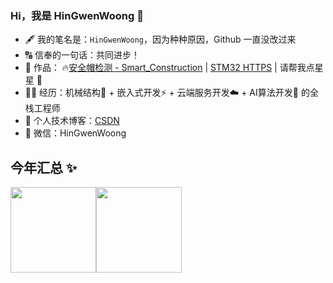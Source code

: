 ### Hi，我是 HinGwenWoong 👋

- 🖋️ 我的笔名是：`HinGwenWoong`，因为种种原因，Github 一直没改过来
- 🔠 信奉的一句话：共同进步！
- 👷 作品： 🔥[安全帽检测 - Smart_Construction](https://github.com/PeterH0323/Smart_Construction) | [STM32 HTTPS](https://github.com/PeterH0323/STM32_HTTPs_WolfSSL) | 请帮我点星星 🌟
- 👨‍💻 经历：机械结构🤖 + 嵌入式开发⚡ + 云端服务开发☁️ + AI算法开发🎯 的全栈工程师
- 📓 个人技术博客：[CSDN](https://blog.csdn.net/hxj0323)
- 💬 微信：HinGwenWoong

## 今年汇总 ✨

<img align="" height="137px" src="https://github-readme-stats.vercel.app/api?username=peterh0323&hide_title=true&hide_border=true&show_icons=true&include_all_commits=true&line_height=21&bg_color=0,EC6C6C,FFD479,FFFC79,73FA79&theme=graywhite&locale=cn" /><img align="" height="137px" src="https://github-readme-stats.vercel.app/api/top-langs/?username=peterh0323&hide_title=true&hide_border=true&layout=compact&bg_color=0,73FA79,73FDFF,D783FF&theme=graywhite&locale=cn" />


<!--
**PeterH0323/PeterH0323** is a ✨ _special_ ✨ repository because its `README.md` (this file) appears on your GitHub profile.

Here are some ideas to get you started:

- 🔭 I’m currently working on ...
- 🌱 I’m currently learning ...
- 👯 I’m looking to collaborate on ...
- 🤔 I’m looking for help with ...
- 💬 Ask me about ...
- 📫 How to reach me: ...
- 😄 Pronouns: ...
- ⚡ Fun fact: ...
-->
